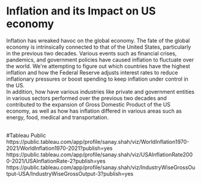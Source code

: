 # Inflation and its Impact on US economy
Inflation has wreaked havoc on the global economy. The fate of the global economy is intrinsically connected to that of the United States, particularly in the previous two decades. Various events such as financial crises, pandemics, and government policies have caused inflation to fluctuate over the world. We're attempting to figure out which countries have the highest inflation and how the Federal Reserve adjusts interest rates to reduce inflationary pressures or boost spending to keep inflation under control in the US.
<br/>In addition, how have various industries like private and government entities in various sectors performed over the previous two decades and contributed to the expansion of Gross Domestic Product of the US economy, as well as how has inflation differed in various areas such as energy, food, medical and transportation.

<br/>
#Tableau Public
<br/> https://public.tableau.com/app/profile/sanay.shah/viz/WorldInflation1970-2021/WorldInflation1970-2021?publish=yes
<br/>https://public.tableau.com/app/profile/sanay.shah/viz/USAInflationRate2000-2021/USAInflationRate-2?publish=yes
<br/>https://public.tableau.com/app/profile/sanay.shah/viz/IndustryWiseGrossOutput-USA/IndustryWiseGrossOutput-3?publish=yes


